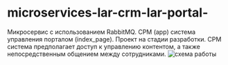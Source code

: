 # microservices-lar-crm-lar-portal-
Микросервис с использованием RabbitMQ. СРМ (app) система управления порталом (index_page). Проект на стадии разработки. СРМ система предполагает доступ к управлению контентом, а также непосредственным общением между сотрудниками. 
![схема работы](https://github.com/get-route/microservices-lar-crm-lar-portal-/assets/112827365/e30c6e92-ac93-4c7d-8699-f8302e52cfb6)
